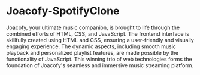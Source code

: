 ﻿# Joacofy-SpotifyClone


Joacofy, your ultimate music companion, is brought to life through the combined efforts of HTML, CSS, and JavaScript. The frontend interface is skillfully created using HTML and CSS, ensuring a user-friendly and visually engaging experience. The dynamic aspects, including smooth music playback and personalized playlist features, are made possible by the functionality of JavaScript. This winning trio of web technologies forms the foundation of Joacofy's seamless and immersive music streaming platform.
